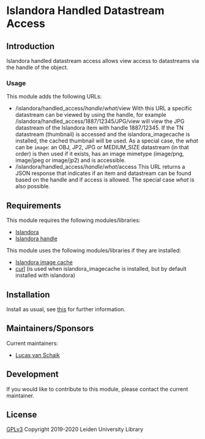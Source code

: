 # Islandora Handled Datastream Access

## Introduction

Islandora handled datastream access allows view access to datastreams via the handle of the object.

### Usage

This module adds the following URLs:

* /islandora/handled_access/_handle_/_what_/view
  With this URL a specific datastream can be viewed by using the handle, for example /islandora/handled_access/1887/12345/JPG/view
  will view the JPG datastream of the Islandora item with handle 1887/12345.
  If the TN datastream (thumbnail) is accessed and the islandora_imagecache is installed, the cached thumbnail will be used.
  As a special case, the _what_ can be ```image```: an OBJ, JP2, JPG or MEDIUM_SIZE datastream (in that order) is then used if
  it exists, has an image mimetype (image/png, image/jpeg or image/jp2) and is accessible.
* /islandora/handled_access/_handle_/_what_/access
  This URL returns a JSON response that indicates if an item and datastream can be found based on the handle and if access is
  allowed. The special case _what_ is also possible.

## Requirements

This module requires the following modules/libraries:

* [Islandora](https://github.com/islandora/islandora)
* [Islandora handle](https://github.com/discoverygarden/islandora_handle)

This module uses the following modules/libraries if they are installed:

* [Islandora image cache](https://github.com/discoverygarden/islandora_imagecache)
* [curl](https://github.com/curl) (is used when islandora_imagecache is installed, but by default installed with islandora)

## Installation
 
Install as usual, see [this](https://drupal.org/documentation/install/modules-themes/modules-7) for further information.

## Maintainers/Sponsors

Current maintainers:

* [Lucas van Schaik](https://github.com/lucasvanschaik)

## Development

If you would like to contribute to this module, please contact the current maintainer.


## License

[GPLv3](LICENSE.txt)
Copyright 2019-2020 Leiden University Library

